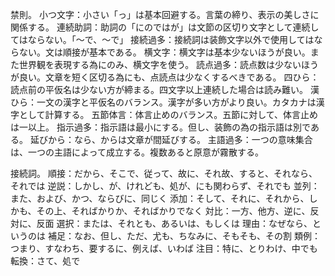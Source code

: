 
禁則。
小つ文字：小さい「っ」は基本回避する。言葉の締り、表示の美しさに関係する。
連続助詞：助詞の「にのではが」は文節の区切り文字として連続してはならない。「～で、～で」
接続過多：接続詞は装飾文字以外で使用してはならない。文は順接が基本である。
横文字：横文字は基本少ないほうが良い。また世界観を表現する為にのみ、横文字を使う。
読点過多：読点数は少ないほうが良い。文章を短く区切る為にも、点読点は少なくするべきである。
四ひら：読点前の平仮名は少ない方が締まる。四文字以上連続した場合は読み難い。
漢ひら：一文の漢字と平仮名のバランス。漢字が多い方がより良い。カタカナは漢字として計算する。
五節体言：体言止めのバランス。五節に対して、体言止めは一以上。
指示過多：指示語は最小にする。但し、装飾の為の指示語は別である。
延びから：なら、からは文章が間延びする。
主語過多：一つの意味集合は、一つの主語によって成立する。複数あると原意が霧散する。

接続詞。
順接：だから、そこで、従って、故に、それ故、すると、それなら、それでは
逆説：しかし、が、けれども、処が、にも関わらず、それでも
並列：また、および、かつ、ならびに、同じく
添加：そして、それに、それから、しかも、その上、そればかりか、そればかりでなく
対比：一方、他方、逆に、反対に、反面
選択：または、それとも、あるいは、もしくは
理由：なぜなら、というのは
補足：なお、但し、ただ、尤も、ちなみに、そもそも、その割
類例：つまり、すなわち、要するに、例えば、いわば
注目：特に、とりわけ、中でも
転換：さて、処で
